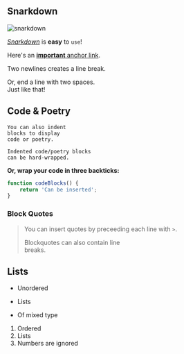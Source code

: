 ## Snarkdown

![snarkdown](http://emojipop.net/data/images/emoji_set_77.png)

*[Snarkdown](http://github.com/developit/snarkdown)* is __easy__ to `use`!

Here's an [**important** anchor link](#example).

Two newlines creates a line break.

Or, end a line with two spaces.  
Just like that!

Code & Poetry
-------------

    You can also indent
    blocks to display
    code or poetry.
    
    Indented code/poetry blocks  
    can be hard-wrapped.

**Or, wrap your code in three backticks:**

```JavaScript
function codeBlocks() {
    return 'Can be inserted';
}
```


### Block Quotes

> You can insert quotes by
> preceeding each line with `>`.
>
> Blockquotes can also contain line  
> breaks.


## Lists

- Unordered
* Lists
+ Of mixed type

1. Ordered
2. Lists
4. Numbers are ignored

